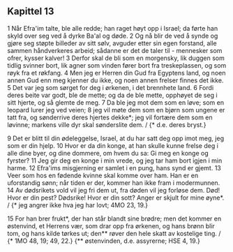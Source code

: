 ## Kapittel 13

1 Når Efra'im talte, ble alle redde; han raget høyt opp i Israel; da førte han skyld over seg ved å dyrke Ba'al og døde.
2 Og nå blir de ved å synde og gjøre seg støpte billeder av sitt sølv, avguder etter sin egen forstand, alle sammen håndverkeres arbeid; sådanne er det de taler til - mennesker som ofrer, kysser kalver!
3 Derfor skal de bli som en morgensky, lik duggen som tidlig svinner bort, lik agner som vinden fører bort fra treskeplassen, og som røyk fra et røkfang.
4 Men jeg er Herren din Gud fra Egyptens land, og noen annen Gud enn meg kjenner du ikke, og noen annen frelser finnes det ikke.
5 Det var jeg som sørget for deg i ørkenen, i det brennhete land.
6 Fordi deres beite var godt, ble de mette; og da de ble mette, opphøyet de seg i sitt hjerte, og så glemte de meg.
7 Da ble jeg mot dem som en løve; som en leopard lurer jeg ved veien;
8 jeg vil møte dem som en bjørn som ungene er tatt fra, og sønderrive deres hjertes dekke*; jeg vil fortære dem som en løvinne; markens ville dyr skal sønderslite dem. / {* d.e. deres bryst.}

9 Det er blitt til din ødeleggelse, Israel, at du har satt deg opp imot meg, jeg som er din hjelp.
10 Hvor er da din konge, at han skulle kunne frelse deg i alle dine byer, og dine dommere, om hvem du sa: Gi meg en konge og fyrster?
11 Jeg gir deg en konge i min vrede, og jeg tar ham bort igjen i min harme.
12 Efra'ims misgjerning er samlet i en pung, hans synd er gjemt.
13 Veer som hos en fødende kvinne skal komme over ham. Han er en uforstandig sønn; når tiden er der, kommer han ikke fram i modermunnen.
14 Av dødsrikets vold vil jeg fri dem ut, fra døden vil jeg forløse dem. Død! Hvor er din pest? Dødsrike! Hvor er din sott? Anger er skjult for mine øyne*. / {* jeg angrer ikke hva jeg har lovt; 4MO 23, 19.}

15 For han brer frukt*, der han står blandt sine brødre; men det kommer en østenvind, et Herrens vær, som drar opp fra ørkenen, og hans brønn blir tom, og hans kilde tørkes ut; den** røver den hele skatt av kostelige ting. / {* 1MO 48, 19; 49, 22.} {** østenvinden, d.e. assyrerne; HSE 4, 19.}

